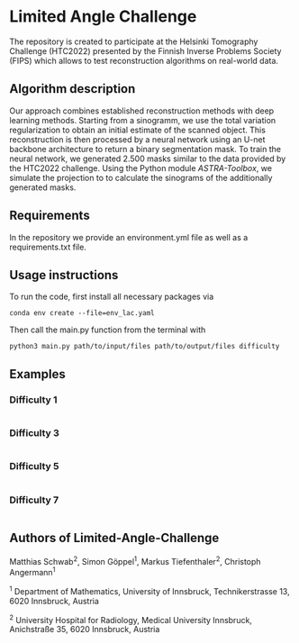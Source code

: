 # Limited Angle Challenge

The repository is created to participate at the Helsinki Tomography Challenge (HTC2022) presented by the Finnish Inverse Problems Society (FIPS)
which allows to test reconstruction algorithms on real-world data.


## Algorithm description

Our approach combines established reconstruction methods with deep learning methods. Starting from a sinogramm, we use the total variation regularization to obtain an
initial estimate of the scanned object. This reconstruction is then processed by a neural network using an U-net backbone architecture to return
a binary segmentation mask. To train the neural network, we generated 2.500 masks similar to the data provided by the HTC2022 challenge. Using the Python module *ASTRA-Toolbox*, we simulate the projection to 
to calculate the sinograms of the additionally generated masks.

## Requirements

In the repository we provide an environment.yml file as well as a requirements.txt file.

## Usage instructions

To run the code, first install all necessary packages via
```
conda env create --file=env_lac.yaml
```

Then call the main.py function from the terminal with
```
python3 main.py path/to/input/files path/to/output/files difficulty
```

## Examples

### Difficulty 1

<img src="https://github.com/matthi99/limited-angle-challenge-uibk1/blob/main/results/Difficulty_1_example_3.png" alt="" title="">

### Difficulty 3

<img src="https://github.com/matthi99/limited-angle-challenge-uibk1/blob/main/results/Difficulty_3_example_2.png" alt="" title="">

### Difficulty 5

<img src="https://github.com/matthi99/limited-angle-challenge-uibk1/blob/main/results/Difficulty_5_example_3.png" alt="" title="">

### Difficulty 7

<img src="https://github.com/matthi99/limited-angle-challenge-uibk1/blob/main/results/Difficulty_7_example_2.png" alt="" title="">

## Authors of Limited-Angle-Challenge

Matthias Schwab<sup>2</sup>, Simon Göppel<sup>1</sup>, Markus Tiefenthaler<sup>2</sup>, Christoph Angermann<sup>1</sup>

<sup>1</sup> Department of Mathematics, University of Innsbruck, Technikerstrasse 13, 6020 Innsbruck, Austria

<sup>2</sup> University Hospital for Radiology, Medical University Innsbruck, Anichstraße 35, 6020 Innsbruck, Austria
